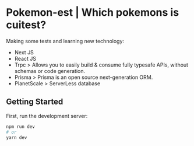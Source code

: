 # Pokemon-est | Which pokemons is cuitest?

Making some tests and learning new technology:
- Next JS 
- React JS
- Trpc > Allows you to easily build & consume fully typesafe APIs, without schemas or code generation.
- Prisma > Prisma is an open source next-generation ORM.
- PlanetScale > ServerLess database

## Getting Started

First, run the development server:

```bash
npm run dev
# or
yarn dev
```
